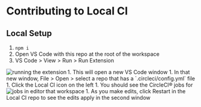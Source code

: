# Contributing to Local CI

## Local Setup

1. `npm i`
1. Open VS Code with this repo at the root of the workspace
1. VS Code > View > Run > Run Extension
<img align="left" src="https://user-images.githubusercontent.com/4063887/138580704-bcbef5ca-efce-461a-a97a-dcb335556498.gif" alt="running the extension">
1. This will open a new VS Code window
1. In that new window, File > Open > select a repo that has a `.circleci/config.yml` file
1. Click the Local CI icon on the left
1. You should see the CircleCI® jobs for that workspace
<img align="left" src="https://user-images.githubusercontent.com/4063887/138580844-4e882117-06dc-4eb0-b42d-5a7be18ebd38.gif" alt="jobs in editor">
1. As you make edits, click Restart in the Local CI repo to see the edits apply in the second window

